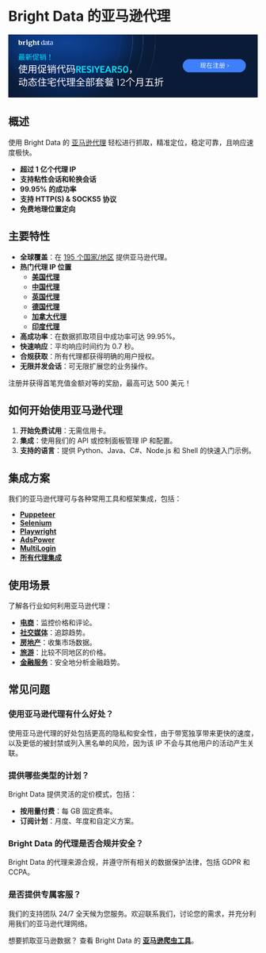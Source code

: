 # Bright Data 的亚马逊代理

[![Promo](https://github.com/bright-cn/Rotating-Residential-Proxies/raw/main/50%25%20off%20promo%20(1).png)](https://www.bright.cn/solutions/amazon-proxy)

## 概述
使用 Bright Data 的 [亚马逊代理](https://www.bright.cn/solutions/amazon-proxy) 轻松进行抓取，精准定位，稳定可靠，且响应速度极快。

- **超过 1 亿个代理 IP**
- **支持粘性会话和轮换会话**
- **99.95% 的成功率**
- **支持 HTTP(S) & SOCKS5 协议**
- **免费地理位置定向**

## 主要特性
- **全球覆盖**：在 [195 个国家/地区](https://www.bright.cn/locations) 提供亚马逊代理。
- **热门代理 IP 位置**
    - [**美国代理**](https://www.bright.cn/locations/united-states)
    - [**中国代理**](https://www.bright.cn/locations/cn)
    - [**英国代理**](https://www.bright.cn/locations/gb)
    - [**德国代理**](https://www.bright.cn/locations/de)
    - [**加拿大代理**](https://www.bright.cn/locations/ca)
    - [**印度代理**](https://www.bright.cn/locations/in)
- **高成功率**：在数据抓取项目中成功率可达 99.95%。
- **快速响应**：平均响应时间约为 0.7 秒。
- **合规获取**：所有代理都获得明确的用户授权。
- **无限并发会话**：可无限扩展您的业务操作。

注册并获得首笔充值金额对等的奖励，最高可达 500 美元！

## 如何开始使用亚马逊代理
1. **开始免费试用**：无需信用卡。
2. **集成**：使用我们的 API 或控制面板管理 IP 和配置。
3. **支持的语言**：提供 Python、Java、C#、Node.js 和 Shell 的快速入门示例。

## 集成方案
我们的亚马逊代理可与各种常用工具和框架集成，包括：

- [**Puppeteer**](https://www.bright.cn/integration/puppeteer)
- [**Selenium**](https://www.bright.cn/integration/selenium)
- [**Playwright**](https://www.bright.cn/integration/playwright)
- [**AdsPower**](https://www.bright.cn/integration/adspower)
- [**MultiLogin**](https://www.bright.cn/integration/multilogin)
- [**所有代理集成**](https://www.bright.cn/integration)

## 使用场景
了解各行业如何利用亚马逊代理：

- [**电商**](https://www.bright.cn/use-cases/ecommerce)：监控价格和评论。
- [**社交媒体**](https://www.bright.cn/use-cases/social-media-for-marketing)：追踪趋势。
- [**房地产**](https://www.bright.cn/use-cases/real-estate)：收集市场数据。
- [**旅游**](https://www.bright.cn/use-cases/travel)：比较不同地区的价格。
- [**金融服务**](https://www.bright.cn/use-cases/financial)：安全地分析金融趋势。

## 常见问题

### 使用亚马逊代理有什么好处？
使用亚马逊代理的好处包括更高的隐私和安全性，由于带宽独享带来更快的速度，以及更低的被封禁或列入黑名单的风险，因为该 IP 不会与其他用户的活动产生关联。

### 提供哪些类型的计划？
Bright Data 提供灵活的定价模式，包括：
- **按用量付费**：每 GB 固定费率。
- **订阅计划**：月度、年度和自定义方案。

### Bright Data 的代理是否合规并安全？
Bright Data 的代理来源合规，并遵守所有相关的数据保护法律，包括 GDPR 和 CCPA。

### 是否提供专属客服？
我们的支持团队 24/7 全天候为您服务。欢迎联系我们，讨论您的需求，并充分利用我们的亚马逊代理网络。

想要抓取亚马逊数据？
查看 Bright Data 的 [**亚马逊爬虫工具**](https://www.bright.cn/products/web-scraper/amazon)。
